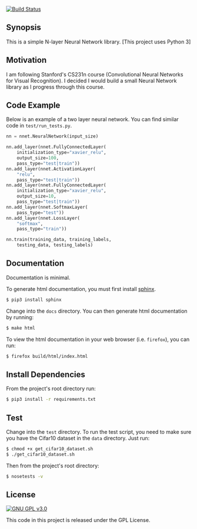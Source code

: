 [![Build Status](https://travis-ci.org/RedFT/nnet.svg?branch=master)](https://travis-ci.org/RedFT/nnet)


## Synopsis

This is a simple N-layer Neural Network library.
[This project uses Python 3]


## Motivation

I am following Stanford's CS231n course (Convolutional Neural Networks for Visual Recognition). I decided I would build a small Neural Network library as I progress through this course.


## Code Example

Below is an example of a two layer neural network. You can find similar code in `test/run_tests.py`.
```python
nn = nnet.NeuralNetwork(input_size)

nn.add_layer(nnet.FullyConnectedLayer(
    initialization_type="xavier_relu", 
    output_size=100, 
    pass_type="test|train"))
nn.add_layer(nnet.ActivationLayer(
    "relu", 
    pass_type="test|train"))
nn.add_layer(nnet.FullyConnectedLayer(
    initialization_type="xavier_relu", 
    output_size=10, 
    pass_type="test|train"))
nn.add_layer(nnet.SoftmaxLayer(
    pass_type="test"))
nn.add_layer(nnet.LossLayer(
    "softmax", 
    pass_type="train"))

nn.train(training_data, training_labels, 
    testing_data, testing_labels)
```

## Documentation

Documentation is minimal. 

To generate html documentation, you must first install [sphinx](https://http://www.sphinx-doc.org/).
```bash
$ pip3 install sphinx
```

Change into the `docs` directory. You can then generate html documentation by running:
```bash
$ make html
```

To view the html documentation in your web browser (i.e. `firefox`), you can run:
```bash
$ firefox build/html/index.html
```

## Install Dependencies

From the project's root directory run:
```bash
$ pip3 install -r requirements.txt
```

## Test

Change into the `test` directory.
To run the test script, you need to make sure you have the Cifar10 dataset in the `data` directory. Just run:
```bash
$ chmod +x get_cifar10_dataset.sh
$ ./get_cifar10_dataset.sh
```

Then from the project's root directory:
```bash
$ nosetests -v
```

## License

[![GNU GPL v3.0](http://www.gnu.org/graphics/gplv3-127x51.png)](http://www.gnu.org/licenses/gpl.html)

This code in this project is released under the GPL License.

